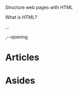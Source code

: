 Structure web pages with HTML

What is HTML?

...
<head> ,--opening

# Articles <articles>
# Asides <aside>